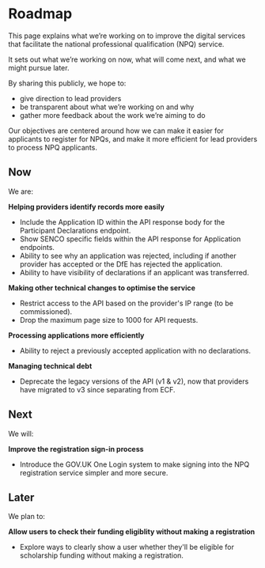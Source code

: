 # Roadmap

This page explains what we’re working on to improve the digital services that facilitate the national professional qualification (NPQ) service.

It sets out what we’re working on now, what will come next, and what we might pursue later.

By sharing this publicly, we hope to:

- give direction to lead providers
- be transparent about what we’re working on and why
- gather more feedback about the work we’re aiming to do

Our objectives are centered around how we can make it easier for applicants to register for NPQs, and make it more efficient for lead providers to process NPQ applicants.

<div class="govuk-grid-row">

  <div class="govuk-grid-column-one-third">
    <h2 id="now" class="govuk-heading-m">Now</h2>
    <p class="govuk-body-m">We are:</p>
    <p class="govuk-body-m"><strong>Helping providers identify records more easily</strong></p>
    <ul class="govuk-list govuk-list--bullet">
      <li>Include the Application ID within the API response body for the Participant Declarations endpoint.</li>
      <li>Show SENCO specific fields within the API response for Application endpoints.</li>
      <li>Ability to see why an application was rejected, including if another provider has accepted or the DfE has rejected the application.</li>
      <li>Ability to have visibility of declarations if an applicant was transferred.</li>
    </ul>
    <p class="govuk-body-m"><strong>Making other technical changes to optimise the service</strong></p>
    <ul class="govuk-list govuk-list--bullet">
      <li>Restrict access to the API based on the provider's IP range (to be commissioned).</li>
      <li>Drop the maximum page size to 1000 for API requests.</li>
    </ul>
    <p class="govuk-body-m"><strong>Processing applications more efficiently</strong></p>
    <ul class="govuk-list govuk-list--bullet">
      <li>Ability to reject a previously accepted application with no declarations.</li>
    </ul>
        <p class="govuk-body-m"><strong>Managing technical debt</strong></p>
    <ul class="govuk-list govuk-list--bullet">
      <li>Deprecate the legacy versions of the API (v1 & v2), now that providers have migrated to v3 since separating from ECF.</li>
    </ul>
  </div>

  <div class="govuk-grid-column-one-third">
    <h2 id="next" class="govuk-heading-m">Next</h2>
    <p class="govuk-body-m">We will:</p>
            <p class="govuk-body-m"><strong>Improve the registration sign-in process</strong></p>
    <ul class="govuk-list govuk-list--bullet">
      <li>Introduce the GOV.UK One Login system to make signing into the NPQ registration service simpler and more secure.</li>


  </div>

  <div class="govuk-grid-column-one-third">
    <h2 id="later" class="govuk-heading-m">Later</h2>
    <p class="govuk-body-m">We plan to:</p>
        <p class="govuk-body-m"><strong> Allow users to check their funding eligiblity without making a registration</strong></p>
    <ul class="govuk-list govuk-list--bullet">
      <li>Explore ways to clearly show a user whether they'll be eligible for scholarship funding without making a registration.</li>


  </div>

</div>
